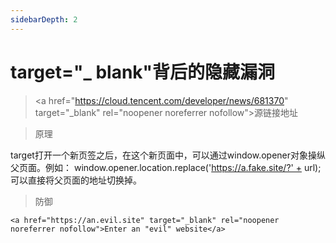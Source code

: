 ```yaml
---
sidebarDepth: 2
---
```


# target="_ blank"背后的隐藏漏洞


> <a href="https://cloud.tencent.com/developer/news/681370" target="_blank" rel="noopener noreferrer nofollow">源链接地址</a>



> 原理

target打开一个新页签之后，在这个新页面中，可以通过window.opener对象操纵父页面。例如：
	window.opener.location.replace('https://a.fake.site/?' + url);可以直接将父页面的地址切换掉。
	
> 防御

```
<a href="https://an.evil.site" target="_blank" rel="noopener noreferrer nofollow">Enter an "evil" website</a>
```


